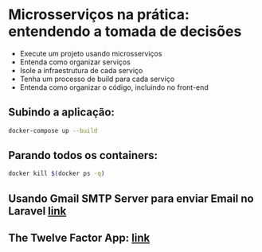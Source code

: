 # Microsserviços na prática: entendendo a tomada de decisões

- Execute um projeto usando microsserviços
- Entenda como organizar serviços
- Isole a infraestrutura de cada serviço
- Tenha um processo de build para cada serviço
- Entenda como organizar o código, incluindo no front-end

## Subindo a aplicação:
```sh
docker-compose up --build
```

## Parando todos os containers:
```sh
docker kill $(docker ps -q)
```
## Usando Gmail SMTP Server para enviar Email no Laravel [link](https://medium.com/graymatrix/using-gmail-smtp-server-to-send-email-in-laravel-91c0800f966)

## The Twelve Factor App: [link](https://12factor.net/pt_br/)    
